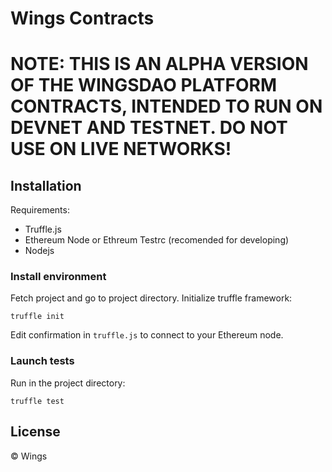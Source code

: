 # Wings Contracts

# NOTE: THIS IS AN ALPHA VERSION OF THE WINGSDAO PLATFORM CONTRACTS, INTENDED TO RUN ON DEVNET AND TESTNET. DO NOT USE ON LIVE NETWORKS!

## Installation

Requirements:
  - Truffle.js
  - Ethereum Node  or Ethreum Testrc (recomended for developing)
  - Nodejs

### Install environment

Fetch project and go to project directory. Initialize truffle framework:

```
truffle init
```

Edit confirmation in `truffle.js` to connect to your Ethereum node.

### Launch tests

Run in the project directory:

```
truffle test
```

## License

&copy; Wings
